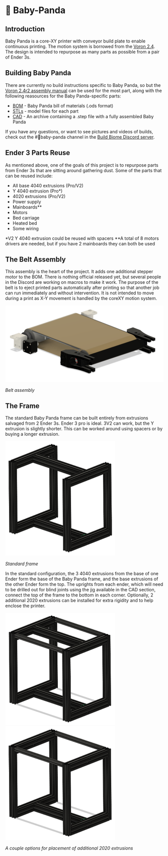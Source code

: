 # 🐼 Baby-Panda
## Introduction
Baby Panda is a core-XY printer with conveyor build plate to enable continuous printing. The motion system is borrowed from the [Voron 2.4](https://vorondesign.com/voron2.4). The design is intended to repurpose as many parts as possible from a pair of Ender 3s.

## Building Baby Panda
There are currently no build instructions specific to Baby Panda, so but the [Voron 2.4r2 assembly manual](https://github.com/VoronDesign/Voron-2/raw/Voron2.4/Manual/Assembly_Manual_2.4r2.pdf) can be used for the most part, along with the following reasources for the Baby Panda-specific parts:
* [BOM](https://github.com/robwaldhauser/Baby-Panda/blob/main/BOM%20Spreadsheet.ods) - Baby Panda bill of materials (.ods format)
* [STLs](https://github.com/robwaldhauser/Baby-Panda/tree/main/STLs) - model files for each part
* [CAD](https://github.com/robwaldhauser/Baby-Panda/tree/main/CAD) - An archive containing a .step file with a fully assembled Baby Panda

If you have any questions, or want to see pictures and videos of builds, check out the #🐼baby-panda channel in the [Build Biome Discord server](https://discord.gg/SpCVg9wG). 

## Ender 3 Parts Reuse
As mentioned above, one of the goals of this project is to repurpose parts from Ender 3s that are sitting around gathering dust. Some of the parts that can be reused include:
* All base 4040 extrusions (Pro/V2)
* Y 4040 extrusion (Pro\*)
* 4020 extrusions (Pro/V2)
* Power supply
* Mainboards\**
* Motors
* Bed carriage
* Heated bed
* Some wiring

\*V2 Y 4040 extrusion could be reused with spacers
\*\*A total of 8 motors drivers are needed, but if you have 2 mainboards they can both be used

## The Belt Assembly
This assembly is the heart of the project. It adds one additional stepper motor to the BOM. There is nothing official released yet, but several people in the Discord are working on macros to make it work. The purpose of the belt is to eject printed parts automatically after printing so that another job can run immediately and without intervention. It is not intended to move during a print as X-Y movement is handled by the coreXY motion system.
<p><img src="images/belt_assembly.png" width="600"></p>
<p><em>Belt assembly</em></p>

## The Frame
The standard Baby Panda frame can be built entirely from extrusions salvaged from 2 Ender 3s. Ender 3 pro is ideal. 3V2 can work, but the Y extrusion is slightly shorter. This can be worked around using spacers or by buying a longer extrusion.

<p><img src="images/standard_frame.png" width="350"></p>
<p><em>Standard frame</em></p>

<p>In the standard configuration, the 3 4040 extrusions from the base of one Ender form the base of the Baby Panda frame, and the base extrusions of the other Ender  form the top. The uprights from each ender, which will need to be drilled out for blind joints using the <a href="https://github.com/robwaldhauser/Baby-Panda/blob/main/STLs/Drilling%20Jig.stl">jig</a> available in the CAD section, connect the top of the frame to the bottom in each corner. Optionally, 2 additional 2020 extrusions can be installed for extra rigidity and to help enclose the printer.</p>

<p><img src="images/standard_frame_plus_2_2020s.png" width="350"><img src="images/standard_frame_plus_2_2020s_less_top_4040_crossbar.png" width="350"></p>
<p><em>A couple options for placement of additional 2020 extrusions</em></p>
